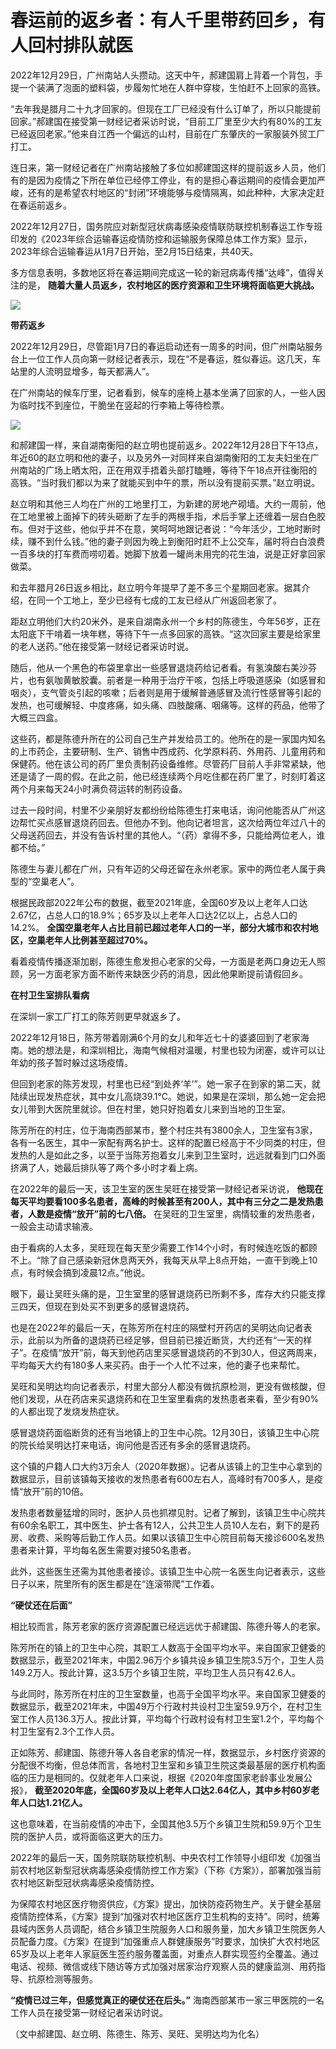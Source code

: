 # 春运前的返乡者：有人千里带药回乡，有人回村排队就医

2022年12月29日，广州南站人头攒动。这天中午，郝建国肩上背着一个背包，手提一个装满了泡面的塑料袋，步履匆忙地在人群中穿梭，生怕赶不上回家的高铁。

“去年我是腊月二十九才回家的。但现在工厂已经没有什么订单了，所以只能提前回家。”郝建国在接受第一财经记者采访时说，“目前工厂里至少大约有80%的工友已经返回老家。”他来自江西一个偏远的山村，目前在广东肇庆的一家服装外贸工厂打工。

连日来，第一财经记者在广州南站接触了多位如郝建国这样的提前返乡人员，他们有的是因为疫情之下所在单位已经停工停业，有的是担心春运期间的疫情会更加严峻，还有的是希望农村地区的“封闭”环境能够与疫情隔离，如此种种，大家决定赶在春运前返乡。

2022年12月27日，国务院应对新型冠状病毒感染疫情联防联控机制春运工作专班印发的《2023年综合运输春运疫情防控和运输服务保障总体工作方案》显示，2023年综合运输春运从1月7日开始，至2月15日结束，共40天。

多方信息表明，多数地区将在春运期间完成这一轮的新冠病毒传播“达峰”，值得关注的是， **随着大量人员返乡，农村地区的医疗资源和卫生环境将面临更大挑战。**

![](https://inews.gtimg.com/newsapp_bt/0/15592029979/1000)

**带药返乡**

2022年12月29日，尽管距1月7日的春运启动还有一周多的时间，但广州南站服务台上一位工作人员向第一财经记者表示，现在“不是春运，胜似春运。这几天，车站里的人流明显增多，每天都满人”。

在广州南站的候车厅里，记者看到，候车的座椅上基本坐满了回家的人，一些人因为临时找不到座位，干脆坐在竖起的行李箱上等待检票。

![](https://inews.gtimg.com/newsapp_bt/0/15592029980/1000)

和郝建国一样，来自湖南衡阳的赵立明也提前返乡。2022年12月28日下午13点，年近60的赵立明和他的妻子，以及另外一对同样来自湖南衡阳的工友夫妇坐在广州南站的广场上晒太阳，正在用双手捂着头部打瞌睡，等待下午18点开往衡阳的高铁。“当时我们都以为来了就能买到中午的票，所以没有提前买票。”赵立明说。

赵立明和其他三人均在广州的工地里打工，为新建的房地产砌墙。大约一周前，他在工地里被上面掉下的砖头砸断了左手的两根手指，术后手掌上还缠着一层白色胶布。但对于这些，他似乎并不在意，笑呵呵地跟记者说：“今年活少，工地时断时续，赚不到什么钱。”他的妻子则因为晚上到衡阳时赶不上公交车，届时将白白浪费一百多块的打车费而唠叨着。她脚下放着一罐尚未用完的花生油，说是正好拿回家做菜。

和去年腊月26日返乡相比，赵立明今年提早了差不多三个星期回老家。据其介绍，在同一个工地上，至少已经有七成的工友已经从广州返回老家了。

距赵立明他们大约20米外，是来自湖南永州一个乡村的陈德生，今年56岁，正在太阳底下干啃着一块年糕，等待下午一点多回家的高铁。“这次回家主要是给家里的老人送药。”他在接受第一财经记者采访时说。

随后，他从一个黑色的布袋里拿出一些感冒退烧药给记者看。有氢溴酸右美沙芬片，也有氨咖黄敏胶囊。前者是一种用于治疗干咳，包括上呼吸道感染（如感冒和咽炎），支气管炎引起的咳嗽；后者则是用于缓解普通感冒及流行性感冒等引起的发热，也可缓解轻、中度疼痛，如头痛、四肢酸痛、咽痛等。这样的药品，他带了大概三四盒。

这些药，都是陈德升所在的公司自己生产并发给员工的。他所在的是一家国内知名的上市药企，主要研制、生产、销售中西成药、化学原料药、外用药、儿童用药和保健药。他在该公司的药厂里负责制药设备维修。尽管药厂目前人手非常紧缺，他还是请了一周的假。在此之前，他已经连续两个月吃住都在药厂里了，时刻盯着这两个月来每天24小时满负荷运转的制药设备。

过去一段时间，村里不少亲朋好友都纷纷给陈德生打来电话，询问他能否从广州这边帮忙买点感冒退烧药回去。但他办不到。他向记者坦言，这次给两位年过八十的父母送药回去，并没有告诉村里的其他人。“（药）拿得不多，只能给两位老人，谁都不给。”

陈德生与妻儿都在广州，只有年迈的父母还留在永州老家。家中的两位老人属于典型的“空巢老人”。

根据民政部2022年公布的数据，截至2021年底，全国60岁及以上老年人口达2.67亿，占总人口的18.9%；65岁及以上老年人口达2亿以上，占总人口的14.2%。
**全国空巢老年人占比目前已超过老年人口的一半，部分大城市和农村地区，空巢老年人比例甚至超过70%。**

看着疫情传播逐渐加剧，陈德生愈发担心老家的父母，一方面是老两口身边无人照顾，另一方面老家方面不断传来缺医少药的消息，因此他果断提前请假回乡。

**在村卫生室排队看病**

在深圳一家工厂打工的陈芳则更早就返乡了。

2022年12月18日，陈芳带着刚满6个月的女儿和年近七十的婆婆回到了老家海南。她的想法是，和深圳相比，海南气候相对温暖，村里也较为闭塞，或许可以让年幼的孩子暂时躲过这场疫情。

但回到老家的陈芳发现，村里也已经“到处养‘羊’”。她一家子在到家的第二天，就陆续出现发热症状，其中女儿高烧39.1℃。她说，如果是在深圳，那么她一定会把女儿带到大医院里就诊。但在村里，她只好抱着女儿来到当地的卫生室。

陈芳所在的村庄，位于海南西部某市，整个村庄共有3800余人，卫生室有3家，各有一名医生，其中一家配有两名护士。这样的配置已经高于不少同类的村庄，但发热的人是如此之多，以至于当陈芳抱着女儿来到卫生室时，远远就看到门口外面挤满了人，她最后排队等了两个多小时才看上病。

在2022年的最后一天，该卫生室的医生吴旺在接受第一财经记者采访说，
**他现在每天平均要看100多名患者，高峰的时候甚至有200人，其中有三分之二是发热患者，人数是疫情“放开”前的七八倍。**
在吴旺的卫生室里，病情较重的发热患者，一般会主动请求输液。

由于看病的人太多，吴旺现在每天至少需要工作14个小时，有时候连吃饭的都顾不上。“除了自己感染新冠休息两天外，我每天从早上8点开始，一直干到晚上10点，有时候会搞到凌晨12点。”他说。

眼下，最让吴旺头痛的是，卫生室里的感冒退烧药已所剩不多，库存大约只能支撑三四天，但现在到处买不到更多的感冒退烧药。

也是在2022年的最后一天，在陈芳所在村庄的隔壁村开药店的吴明达向记者表示，此前以为所备的退烧药已经足够，但目前已接近断货，大约还有“一天的样子”。在疫情“放开”前，每天到他药店里买感冒退烧药的不到30人，但这两周来，平均每天大约有180多人来买药。由于一个人忙不过来，他的妻子也来帮忙。

吴旺和吴明达均向记者表示，村里大部分人都没有做抗原检测，更没有做核酸，但他们发现，从在药店来买退烧药和在卫生室里看病的发热患者来看，至少有90%的人都出现了发烧发热症状。

感冒退烧药面临断货的还有当地镇上的卫生中心院。12月30日，该镇卫生中心院的院长给吴明达打来电话，询问他是否还有多余的感冒退烧药。

这个镇的户籍人口大约3万余人（2020年数据）。记者从该镇上的卫生中心拿到的数据显示，目前该镇每天接收的发热患者有600左右人，高峰时有700多人，是疫情“放开”前的10倍。

发热患者数量猛增的同时，医护人员也抓襟见肘。记者了解到，该镇卫生中心院共有60余名职工，其中医生、护士各有12人，公共卫生人员10人左右，剩下的是药房、收费、采购等后勤工作人员。如果以该镇卫生中心院目前每天接诊600名发热患者来计算，平均每名医生需要对接50名患者。

此外，这些医生还需为其他患者接诊。该镇卫生中心院一名医生向记者表示，这些日子以来，院里所有的医生都是在“连滚带爬”工作着。

**“硬仗还在后面”**

相比较而言，陈芳老家的医疗资源配置已经远远优于郝建国、陈德升等人的老家。

陈芳所在的镇上的卫生中心院，其职工人数高于全国平均水平。来自国家卫健委的数据显示，截至2021年末，中国2.96万个乡镇共设乡镇卫生院3.5万个，卫生人员149.2万人。按此计算，这3.5万个乡镇卫生院，平均卫生人员只有42.6人。

与此同时，陈芳所在村庄的卫生室数量，也高于全国平均水平。来自国家卫健委的数据显示，截至2021年末，中国49万个行政村共设村卫生室59.9万个，在村卫生室工作人员136.3万人。按此计算，平均每个行政村设有村卫生室1.2个，平均每个村卫生室有2.3个工作人员。

正如陈芳、郝建国、陈德升等人各自老家的情况一样，数据显示，乡村医疗资源的分配很不均衡，但总体而言，各地村卫生室和乡镇卫生院这类最基层的医疗机构面临的压力是相同的。仅就老年人口来说，根据《2020年度国家老龄事业发展公报》，
**截至2020年底，全国60岁及以上老年人口达2.64亿人，其中乡村60岁老年人口达1.21亿人。**

这也意味着，在当前疫情的冲击下，全国其他3.5万个乡镇卫生院和59.9万个卫生院的医护人员，或将面临这更大的压力。

2022年的最后一天，国务院联防联控机制、中央农村工作领导小组印发《加强当前农村地区新型冠状病毒感染疫情防控工作方案》（下称《方案》），部署加强当前农村地区新型冠状病毒感染疫情防控。

为保障农村地区医疗物资供应，《方案》提出，加快防疫药物生产。关于健全基层疫情防控体系，《方案》提到“加强对农村地区医疗卫生机构的支持”。同时，统筹县域内医务人员调配，结合乡镇卫生院服务人口和服务量，加大乡镇卫生院医务人员配备力度。《方案》在提到“加强重点人群健康服务”时要求，加快扩大农村地区65岁及以上老年人家庭医生签约服务覆盖面，对重点人群实现签约全覆盖。通过电话、视频、微信或线下随访等方式加强对居家治疗观察人员的健康监测、用药指导、抗原检测等服务。

**“疫情已过三年，但感觉真正的硬仗还在后头。”** 海南西部某市一家三甲医院的一名工作人员在接受第一财经记者采访时说。

（文中郝建国、赵立明、陈德生、陈芳、吴旺、吴明达均为化名）

